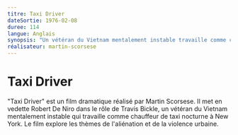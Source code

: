 ```yaml
---
titre: Taxi Driver
dateSortie: 1976-02-08
duree: 114
langue: Anglais
synopsis: "Un vétéran du Vietnam mentalement instable travaille comme chauffeur de taxi nocturne à New York, où la décadence perçue et la dépravation alimentent son désir violent d'agir."
réalisateur: martin-scorsese
---
```


# Taxi Driver

"Taxi Driver" est un film dramatique réalisé par Martin Scorsese. Il met en vedette Robert De Niro dans le rôle de Travis Bickle, un vétéran du Vietnam mentalement instable qui travaille comme chauffeur de taxi nocturne à New York. Le film explore les thèmes de l'aliénation et de la violence urbaine.
